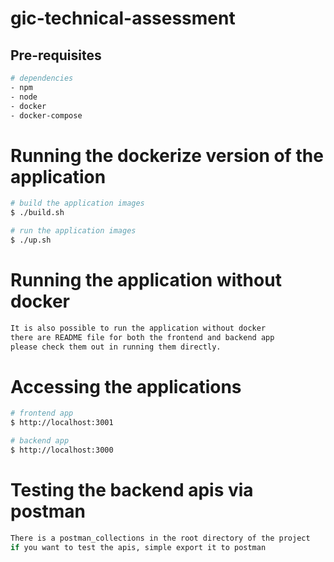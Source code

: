 # gic-technical-assessment

## Pre-requisites

```bash
# dependencies
- npm
- node
- docker
- docker-compose
```

# Running the dockerize version of the application

```bash
# build the application images
$ ./build.sh

# run the application images
$ ./up.sh
```

# Running the application without docker

```bash
It is also possible to run the application without docker
there are README file for both the frontend and backend app
please check them out in running them directly.
```

# Accessing the applications

```bash
# frontend app
$ http://localhost:3001

# backend app
$ http://localhost:3000
```

# Testing the backend apis via postman

```bash
There is a postman_collections in the root directory of the project
if you want to test the apis, simple export it to postman
```

